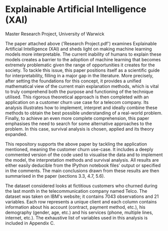 # Explainable Artificial Intelligence (XAI)
Master Research Project, University of Warwick 

The paper attached above ('Research Project.pdf') examines Explainable Artificial Intelligence (XAI) and sheds light on making machine learning models more interpretable. The current inability of humans to explain these models creates a barrier to the adoption of machine learning that becomes extremely problematic given the range of opportunities it creates for the society. To tackle this issue, this paper positions itself as a scientific guide for interpretability, filling in a major gap in the literature. More precisely, after setting the foundations for this concept, it provides a unified mathematical view of the current main explanation methods, which is vital to truly comprehend both the purpose and functioning of the technique utilised. This rigorous theoretical approach is then completed with an application on a customer churn use case for a telecom company. Its analysis illustrates how to implement, interpret and ideally combine these methods to obtain the best possible understanding of a real-world problem. Finally, to achieve an even more complete comprehension, this paper emphasises the need to search for some alternative approaches to the problem. In this case, survival analysis is chosen, applied and its theory expanded. 

This repository supports the above paper by tackling the application mentioned, meaning the customer churn use-case. It includes a deeply commented version of the code used to visualise the data and to implement the model, the interpretation methods and survival analysis. All results are either easily deducible from the IPython notebook files' output or specified in the comments. The main conclusions drawn from these results are then summarised in the paper (sections 3.3, 4.7, 5.6).

The dataset considered looks at fictitious customers who churned during the last month in the telecommunication company named Telco. The dataset was taken on IBM's website; it contains 7043 observations and 21 variables. Each row represents a unique client and each column contains information about his account (contract, payment method, etc.), his demography (gender, age, etc.) and his services (phone, multiple lines, internet, etc.). The exhaustive list of variables used in this analysis is included in Appendix C. 

